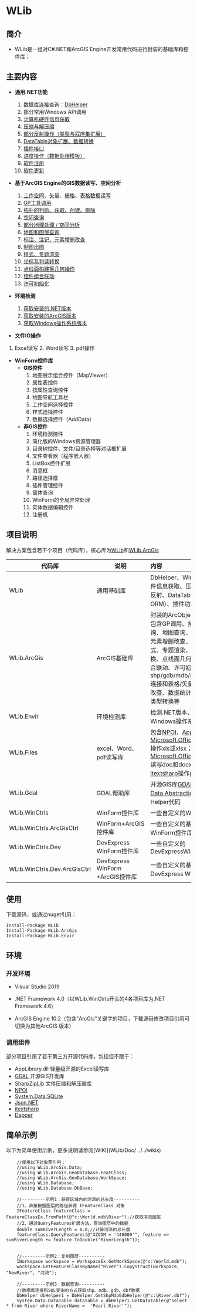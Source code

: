 # WLib

## 简介

* WLib是一组对C#.NET和ArcGIS Engine开发常用代码进行封装的基础库和控件库；


## 主要内容

* **通用.NET功能**
  1. 数据库连接查询：[DbHelper](WLib/Doc/02数据库连接.md)
  2. 部分常用Windows API调用
  3. [计算机硬件信息获取](WLib/Doc/09计算机硬件信息获取.md)
  4. [压缩与解压缩](WLib/Doc/08压缩与解压缩.md)
  5. [部分反射操作（类型与程序集扩展）](WLib/Doc/10类型与程序集扩展.md)
  6. [DataTable对象扩展、数据转换](WLib/Doc/06DataTable扩展操作.md)
  7. [插件接口](WLib/Doc/03插件功能.md)
  8. [进度操作（数据处理模板）](WLib/Doc/07数据处理模板.md)
  9. [软件注册](WLib/Doc/05软件注册.md)
  10. [软件更新](WLib/Doc/04软件更新)
* **基于ArcGIS Engine的GIS数据读写、空间分析**
  1. [工作空间](WLib/Doc/AE-Workspace-工作空间读写.md)、[矢量](WLib/Doc/AE-FeatureClass-矢量数据读写.md)、[栅格](WLib/Doc/AE-Raster-栅格数据读写.md)、[表格数据读写](WLib/Doc/AE-Table-表格读写.md)
  2. [GP工具调用](WLib/Doc/AE-GPTool.md)
  3. [拓扑的判断、获取、创建、删除](WLib/Doc/ArcEngine-创建拓扑.md)
  4. [空间查询](WLib/Doc/AE-SpatialSearch-空间查询.md)
  5. [部分地理处理 / 空间分析](WLib/Doc/AE-SpatialAnalysis-空间分析.md)
  6. [地图和图层查询](WLib/Doc/)
  7. [标注、注记、元素增删改查](WLib/Doc/)
  8. [制图出图](WLib/Doc/)
  9. [样式、专题渲染](WLib/Doc/)
  10. [坐标系判读转换](WLib/Doc/)
  11. [点线面构建等几何操作](WLib/Doc/)
  12. [控件组合联动](WLib/Doc/)
  13. [许可初始化](WLib/Doc/)
* **环境检测**
  1. [获取安装的.NET版本](WLib/Doc/)
  2. [获取安装的ArcGIS版本](WLib/Doc/)
  3. [获取Windows操作系统版本](WLib/Doc/)

* **文件IO操作**

1. Excel读写
   2. Word读写
   3. pdf操作

* **WinForm控件库**
  * **GIS控件**
    1. 地图展示组合控件（MapViewer）
    2. 属性表控件
    3. 按属性查询控件
    4. 地图导航工具栏
    5. 工作空间选择控件
    6. 样式选择控件
    7. 数据选择控件（AddData）
  * **非GIS控件**
    1. 环境检测控件
    2. 简化版的Windows资源管理器
    3. 目录树控件、文件/目录选择等对话框扩展
    4. 文件查看器（程序嵌入器）
    5. ListBox控件扩展
    6. 消息框
    7. 路径选择框
    8. 插件管理控件
    9. 窗体查询
    10. WinForm的全局异常处理
    11. 实体数据编辑控件
    12. 注册机

## 项目说明

解决方案包含若干个项目（代码库），核心库为[WLib](WLib/Doc/)和[WLib.ArcGis](WLib/Doc/)

| 代码库                       | 说明                             | 内容                                                         |
| ---------------------------- | -------------------------------- | :----------------------------------------------------------- |
| WLib                         | 通用基础库                       | DbHelper、Windows API、硬件信息获取、压缩与解压缩、反射、DataTable转对象（简单ORM）、插件功能等 |
| WLib.ArcGis                  | ArcGIS基础库                     | 封装的ArcObject代码集，内容包含GP调用、拓扑、空间查询、地图查询、标注、注记、元素增删改查、制图出图、样式、专题渲染、坐标系判读转换、点线面几何创建、控件组合联动、许可初始化、shp/gdb/mdb/sde/sql/oledb连接和表格/矢量/栅格数据增删改查、数据统计、数据转换、类型转换等 |
| WLib.Envir                   | 环境检测库                       | 检测.NET版本、ArcGIS版本、Windows操作系统版本的代码          |
| WLib.Files                   | excel、Word、pdf读写库           | 包含[NPOI](WLib/Doc/https://github.com/tonyqus/npoi/)、[AppLibrary.dll](WLib/Doc/http://www.pudn.com/Download/item/id/2192742.html) 、[Microsoft.Office.Interop.Excel](WLib/Doc/)操作xls或xlsx；使用[Microsoft.Office.Interop.Word](WLib/Doc/)读写doc和docx；使用[itextsharp](WLib/Doc/)操作pdf文档 |
| WLib.Gdal                    | GDAL帮助库                       | 开源GIS库[GDAL(Geospatial Data Abstraction Library)](WLib/Doc/https://www.gdal.org/)的Helper代码 |
| WLib.WinCtrls                | WinForm控件库                    | 一些自定义的WinForm控件库                                    |
| WLib.WinCtrls.ArcGisCtrl     | WinForm+ArcGIS控件库             | 一些自定义的基于ArcEngine的WinForm控件库                     |
| WLib.WinCtrls.Dev            | DevExpress WinForm控件库         | 一些自定义的DevExpressWinForm                                |
| WLib.WinCtrls.Dev.ArcGisCtrl | DevExpress WinForm +ArcGIS控件库 | 一些自定义的基于ArcEngine的DevExpress WinForm控件            |

## 使用

下载源码，或通过nuget引用：

```nuget
Install-Package WLib
Install-Package WLib.ArcGis
Install-Package WLib.Envir
```

 ## 环境

 ### 开发环境

* Visual Studio 2019
* .NET Framework 4.0（以WLib.WinCtrls开头的4各项目库为.NET Framework 4.6）

* ArcGIS Engine 10.2（包含"ArcGis"关键字的项目，下载源码修改项目引用可切换为其他ArcGIS 版本）


 ### 调用组件

 部分项目引用了若干第三方开源代码库，包括但不限于：

 * AppLibrary.dll 轻量级开源的Excel读写库
 * [GDAL](WLib/Doc/https://www.gdal.org/)  开源GIS开发库
 * [SharpZipLib](WLib/Doc/https://www.nuget.org/packages/SharpZipLib/) 文件压缩和解压缩库
 * [NPOI](WLib/Doc/https://github.com/tonyqus/npoi)
 * [System.Data.SQLite](WLib/Doc/https://sqlite.org/index.html)
 * [Json.NET](WLib/Doc/https://www.newtonsoft.com/json)
 * [itextsharp](WLib/Doc/https://github.com/itext/itextsharp)
 * [Dapper](WLib/Doc/https://github.com/StackExchange/Dapper)

  ## 简单示例

以下为简单使用示例，更多说明请参阅[WIKI](WLib/Doc/ ../../wikis)

```cSharp
    //使用以下对象需引用：
    //using WLib.ArcGis.Data;
    //using WLib.ArcGis.GeoDatabase.FeatClass;
    //using WLib.ArcGis.GeoDatabase.WorkSpace;
    //using WLib.Database;
    //using WLib.Database.DbBase;

    //---------示例1：获得区域内的河流的总长度----------
    //1、直接根据图层的路径获得 IFeatureClass 对象
    IFeatureClass featureClass = FeatureClassEx.FromPath(@"c:\World.mdb\River");//获取河流图层
    //2、通过QueryFeatures扩展方法，查询图层中的数据
    double sumRiverLength = 0.0;//计算河流的总长度
    featureClass.QueryFeatures(@"XZQDM = '440000'", feature => sumRiverLength += feature.ToDouble("RiverLength"));


    //---------示例2：复制图层----------
    IWorkspace workspace = WorkspaceEx.GetWorkSpace(@"c:\World.mdb");
    workspace.GetFeatureClassByName("River").CopyStruct(workspace, "NewRiver", "河流");

    //---------示例3：数据查询----------
    //数据库连接和SQL查询的方式获取shp、mdb、gdb、dbf数据
    DbHelper dbHelper1 = DbHelper.GetShpMdbGdbHelper(@"c:\River.dbf");
    System.Data.DataTable dataTable = dbHelper1.GetDataTable(@"select * from River where RiverName =  'Pearl River'");
```




